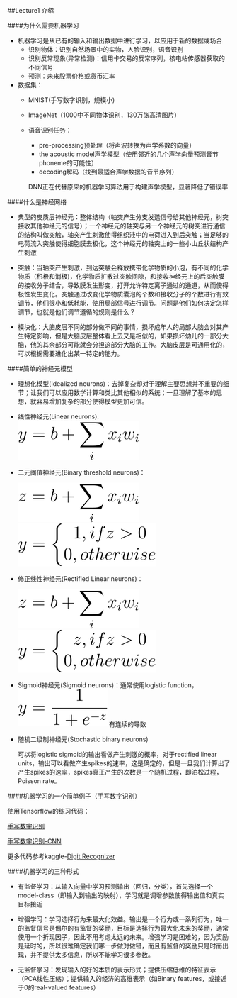 ##Lecture1 介绍



####为什么需要机器学习

- 机器学习是从已有的输入和输出数据中进行学习，以应用于新的数据或场合
  - 识别物体：识别自然场景中的实物，人脸识别，语音识别
  - 识别反常现象(异常检测)：信用卡交易的反常序列，核电站传感器获取的不同信号
  - 预测：未来股票价格或货币汇率
- 数据集：
  - MNIST(手写数字识别，规模小)
  - ImageNet（1000中不同物体识别，130万张高清图片）
  - 语音识别任务：
    - pre-processing预处理（将声波转换为声学系数的向量）
    - the acoustic model声学模型（使用邻近的几个声学向量预测音节phoneme的可能性）
    - decoding解码（找到最适合声学数据的音节序列）
	
	DNN正在代替原来的机器学习算法用于构建声学模型，显著降低了错误率



####什么是神经网络
- 典型的皮质层神经元：整体结构（轴突产生分支发送信号给其他神经元，树突接收其他神经元的信号）；一个神经元的轴突与另一个神经元的树突进行通信的结构叫做突触，轴突产生刺激使得组织液中的电荷进入到后突触；当足够的电荷流入突触使得细胞膜去极化，这个神经元的轴突上的一些小山丘状结构产生刺激

- 突触：当轴突产生刺激，到达突触会释放携带化学物质的小泡，有不同的化学物质（积极和消极)，化学物质扩散过突触间隙，和接收神经元上的后突触膜的接收分子结合，导致膜发生形变，打开允许特定离子通过的通道，从而使得极性发生变化。突触通过改变化学物质囊泡的个数和接收分子的个数进行有效调节，他们很小和低耗能，使用局部信号进行调节。问题是他们如何决定怎样调节，也就是他们调节遵循的规则是什么？

- 模块化：大脑皮层不同的部分做不同的事情，损坏成年人的局部大脑会对其产生特定影响，但是大脑皮层整体看上去又是相似的，如果损坏幼儿的一部分大脑，他的其余部分可能就会分担这部分大脑的工作。大脑皮层是可通用化的，可以根据需要进化出某一特定的能力。


####简单的神经元模型
- 理想化模型(Idealized neurons)：去掉复杂却对于理解主要思想并不重要的细节；让我们可以应用数学计算和类比其他相似的系统；一旦理解了基本的思想，就容易增加复杂的部分使得模型更加可信。

- 线性神经元(Linear neurons):  
	<img src="./svg/1.svg" >

- 二元阈值神经元(Binary threshold neurons)：  

    <img src="./svg/2.svg" > <img src="./svg/2_2.svg" >
- 修正线性神经元(Rectified Linear neurons)：  

	<img src="./svg/3.svg" > <img src="./svg/3_2.svg" >
	
- Sigmoid神经元(Sigmoid neurons)：通常使用logistic function，<img src="./svg/4.svg" >  有连续的导数


- 随机二级制神经元(Stochastic binary neurons)


   可以将logistic sigmoid的输出看做产生刺激的概率，对于rectified linear units，输出可以看做产生spikes的速率，这是确定的，但是一旦我们计算出了产生spikes的速率，spikes真正产生的次数是一个随机过程，即泊松过程，Poisson rate。


####机器学习的一个简单例子（手写数字识别）


使用Tensorflow的练习代码：  

[手写数字识别](https://github.com/xxg1413/Tensorflow/blob/master/tutorial/008-tensorflow%20classification.py)  


[手写数字识别-CNN](https://github.com/xxg1413/Tensorflow/blob/master/tutorial/010-tensorflow%20CNN.py)  



更多代码参考kaggle-[Digit Recognizer](https://www.kaggle.com/c/digit-recognizer/kernels)

####机器学习的三种形式

- 有监督学习：从输入向量中学习预测输出（回归，分类），首先选择一个model-class（即输入到输出的映射），学习就是调增参数使得输出值和真实目标接近

- 增强学习：学习选择行为来最大化效益。输出是一个行为或一系列行为，唯一的监督信号是偶尔的有监督的奖励，目标是选择行为最大化未来的奖励，通常使用一个折现因子，因此不用考虑太远的未来。增强学习是困难的，因为奖励是延时的，所以很难确定我们哪一步做对做错，而且有监督的奖励只是时而出现，并不提供太多信息，所以不能学习很多参数。

- 无监督学习：发现输入的好的本质的表示形式；提供压缩低维的特征表示（PCA线性压缩）；提供输入的经济的高维表示（如Binary features，或接近于0的real-valued features）

